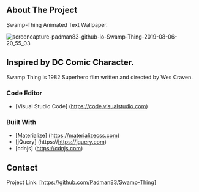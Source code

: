## About The Project
Swamp-Thing Animated Text Wallpaper.

![screencapture-padman83-github-io-Swamp-Thing-2019-08-06-20_55_03](https://user-images.githubusercontent.com/45048950/62784319-d2057080-baf0-11e9-8e16-1824c477b4ea.png)


## Inspired by DC Comic Character. 
Swamp Thing is 1982 Superhero film written and directed by Wes Craven.

### Code Editor
* [Visual Studio Code] (https://code.visualstudio.com)

### Built With
* [Materialize] (https://materializecss.com)
* [jQuery] (https://https://jquery.com)
* [cdnjs] (https://cdnjs.com)

## Contact 

Project Link: [https://github.com/Padman83/Swamp-Thing]


